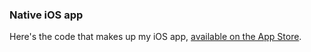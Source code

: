 ### Native iOS app

Here's the code that makes up my iOS app, [available on the App Store](https://apps.apple.com/us/app/oliver-binns/id1535326851).
